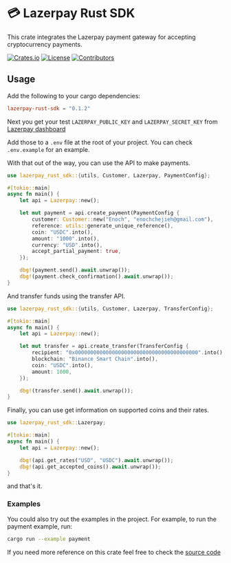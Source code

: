 # 💳 Lazerpay Rust SDK

This crate integrates the Lazerpay payment gateway for accepting cryptocurrency payments.

[![Crates.io][crate-src]][crate-href] [![License][license-src]][license-href] [![Contributors][contributors-src]][contributors-href]

## Usage

Add the following to your cargo dependencies:

```toml
lazerpay-rust-sdk = "0.1.2"
```

Next you get your test `LAZERPAY_PUBLIC_KEY` and `LAZERPAY_SECRET_KEY` from [Lazerpay dashboard](https://beta.lazerpay.finance/)

Add those to a `.env` file at the root of your project. You can check `.env.example` for an example.

With that out of the way, you can use the API to make payments.

```rust
use lazerpay_rust_sdk::{utils, Customer, Lazerpay, PaymentConfig};

#[tokio::main]
async fn main() {
    let api = Lazerpay::new();

    let mut payment = api.create_payment(PaymentConfig {
        customer: Customer::new("Enoch", "enochchejieh@gmail.com"),
        reference: utils::generate_unique_reference(),
        coin: "USDC".into(),
        amount: "1000".into(),
        currency: "USD".into(),
        accept_partial_payment: true,
    });

    dbg!(payment.send().await.unwrap());
    dbg!(payment.check_confirmation().await.unwrap());
}
```

And transfer funds using the transfer API.

```rust
use lazerpay_rust_sdk::{utils, Customer, Lazerpay, TransferConfig};

#[tokio::main]
async fn main() {
    let api = Lazerpay::new();

    let mut transfer = api.create_transfer(TransferConfig {
        recipient: "0x0000000000000000000000000000000000000000".into(),
        blockchain: "Binance Smart Chain".into(),
        coin: "USDC".into(),
        amount: 1000,
    });

    dbg!(transfer.send().await.unwrap());
}
```

Finally, you can use get information on supported coins and their rates.

```rust
use lazerpay_rust_sdk::Lazerpay;

#[tokio::main]
async fn main() {
    let api = Lazerpay::new();

    dbg!(api.get_rates("USD", "USDC").await.unwrap());
    dbg!(api.get_accepted_coins().await.unwrap());
}
```

and that's it.

### Examples

You could also try out the examples in the project. For example, to run the payment example, run:

```sh
cargo run --example payment
```

If you need more reference on this crate feel free to check the [source code](https://github.com/Lord-sarcastic/lazerpay-rust-sdk/tree/master/src)

[crate-src]: https://img.shields.io/crates/v/lazerpay-rust-sdk
[crate-href]: https://crates.io/crates/lazerpay-rust-sdk
[license-src]: https://img.shields.io/badge/License-MIT-blue.svg
[license-href]: https://github.com/Lord-sarcastic/lazerpay-rust-sdk/blob/master/LICENSE
[contributors-src]: https://img.shields.io/github/contributors/Lord-sarcastic/lazerpay-rust-sdk
[contributors-href]: https://github.com/TribecaHQ/tribeca/graphs/contributors
